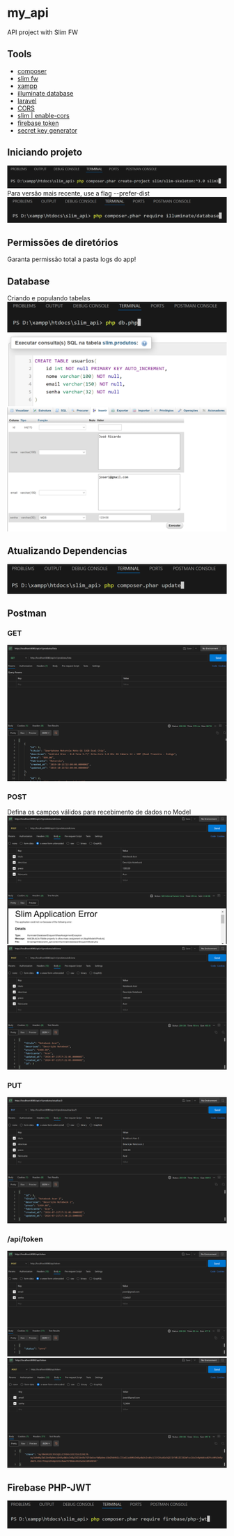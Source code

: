 # my_api
API project with Slim FW

## Tools
- [composer](https://getcomposer.org/)
- [slim fw](https://www.slimframework.com/)
- [xampp](https://www.apachefriends.org/pt_br/index.html)
- [illuminate database](https://github.com/illuminate/database)
- [laravel](https://laravel.com/docs/11.x/readme)
- [CORS](https://developer.mozilla.org/en-US/docs/Web/HTTP/Headers/Access-Control-Allow-Origin)  
- [slim | enable-cors](https://www.slimframework.com/docs/v3/cookbook/enable-cors.html)  
- [firebase token](https://github.com/firebase/php-jwt)  
- [secret key generator](http://nux.net/secret)  

## Iniciando projeto
![alt text](img/image.png)  
Para versão mais recente, use a flag --prefer-dist  
![alt text](img/image-1.png)

## Permissões de diretórios
Garanta permissão total a pasta logs do app!

## Database
Criando e populando tabelas
![alt text](img/image-2.png)  
![alt text](img/image-8.png)  
![alt text](img/image-9.png)

## Atualizando Dependencias
![alt text](img/image-3.png)

## Postman
### GET  
![alt text](img/image-4.png)  
### POST  
Defina os campos válidos para recebimento de dados no Model  
![alt text](img/image-5.png)  
![alt text](img/image-6.png)  
### PUT  
![alt text](img/image-7.png)  

### /api/token  
![alt text](img/image-11.png)  
![alt text](img/image-12.png)  

## Firebase PHP-JWT
![alt text](img/image-10.png)